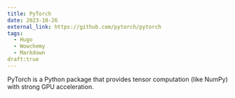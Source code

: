 ```yaml
---
title: PyTorch
date: 2023-10-26
external_link: https://github.com/pytorch/pytorch
tags:
  - Hugo
  - Wowchemy
  - Markdown
draft:true
---
```


PyTorch is a Python package that provides tensor computation (like NumPy) with strong GPU acceleration.

<!--more-->


